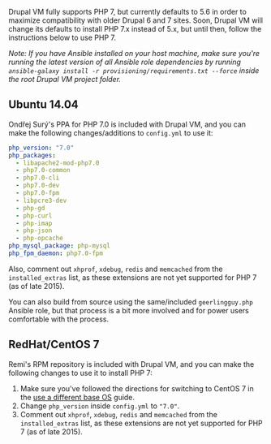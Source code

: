 Drupal VM fully supports PHP 7, but currently defaults to 5.6 in order to maximize compatibility with older Drupal 6 and 7 sites. Soon, Drupal VM will change its defaults to install PHP 7.x instead of 5.x, but until then, follow the instructions below to use PHP 7.

_Note: If you have Ansible installed on your host machine, make sure you're running the latest version of all Ansible role dependencies by running `ansible-galaxy install -r provisioning/requirements.txt --force` inside the root Drupal VM project folder._

## Ubuntu 14.04

Ondřej Surý's PPA for PHP 7.0 is included with Drupal VM, and you can make the following changes/additions to `config.yml` to use it:

```yaml
php_version: "7.0"
php_packages:
  - libapache2-mod-php7.0
  - php7.0-common
  - php7.0-cli
  - php7.0-dev
  - php7.0-fpm
  - libpcre3-dev
  - php-gd
  - php-curl
  - php-imap
  - php-json
  - php-opcache
php_mysql_package: php-mysql
php_fpm_daemon: php7.0-fpm
```

Also, comment out `xhprof`, `xdebug`, `redis` and `memcached` from the `installed_extras` list, as these extensions are not yet supported for PHP 7 (as of late 2015).

You can also build from source using the same/included `geerlingguy.php` Ansible role, but that process is a bit more involved and for power users comfortable with the process.

## RedHat/CentOS 7

Remi's RPM repository is included with Drupal VM, and you can make the following changes to use it to install PHP 7:

  1. Make sure you've followed the directions for switching to CentOS 7 in the [use a different base OS](https://github.com/geerlingguy/drupal-vm/wiki/Using-Different-Base-OSes) guide.
  2. Change `php_version` inside `config.yml` to `"7.0"`.
  3. Comment out `xhprof`, `xdebug`, `redis` and `memcached` from the `installed_extras` list, as these extensions are not yet supported for PHP 7 (as of late 2015).
